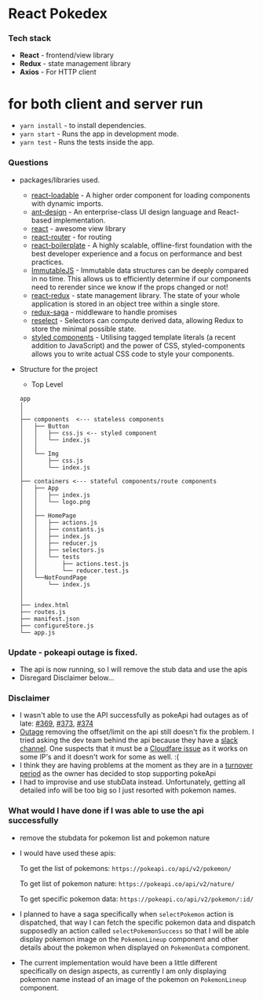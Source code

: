 # React Pokedex

### Tech stack

- **React** - frontend/view library
- **Redux** - state management library
- **Axios** - For HTTP client

# for both client and server run

- `yarn install` - to install dependencies.
- `yarn start` - Runs the app in development mode.
- `yarn test` - Runs the tests inside the app.

### Questions

- packages/libraries used.

  - [react-loadable](https://github.com/jamiebuilds/react-loadable) - A higher order component for loading components with dynamic imports.
  - [ant-design](https://github.com/ant-design/ant-design) - An enterprise-class UI design language and React-based implementation.
  - [react](https://facebook.github.io/react/) - awesome view library
  - [react-router](https://github.com/ReactTraining/react-router) - for routing
  - [react-boilerplate](https://github.com/react-boilerplate/react-boilerplate/) - A highly scalable, offline-first foundation with the best developer experience and a focus on performance and best practices.
  - [ImmutableJS](https://facebook.github.io/immutable-js/) - Immutable data structures can be deeply compared in no time. This allows us to efficiently determine if our components need to rerender since we know if the props changed or not!
  - [react-redux](http://redux.js.org/) - state management library. The state of your whole application is stored in an object tree within a single store.
  - [redux-saga](https://github.com/redux-saga/redux-saga) - middleware to handle promises
  - [reselect](https://github.com/reduxjs/reselect) - Selectors can compute derived data, allowing Redux to store the minimal possible state.
  - [styled components](https://www.styled-components.com/) - Utilising tagged template literals (a recent addition to JavaScript) and the power of CSS, styled-components allows you to write actual CSS code to style your components.

- Structure for the project

  - Top Level

  ```
  app
  │
  │
  ├── components  <--- stateless components
  │   ├── Button
  │   │   ├── css.js <-- styled component
  │   │   └── index.js
  │   │
  │   └── Img
  │       ├── css.js
  │       └── index.js
  │
  ├── containers <--- stateful components/route components
  │   ├── App
  │   │   ├── index.js
  │   │   └── logo.png
  │   │
  │   ├── HomePage
  │   │   ├── actions.js
  │   │   ├── constants.js
  │   │   ├── index.js
  │   │   ├── reducer.js
  │   │   ├── selectors.js
  │   │   └── tests
  │   │       ├── actions.test.js
  │   │       └── reducer.test.js
  │   └──NotFoundPage
  │       └── index.js
  │
  │
  ├── index.html
  ├── routes.js
  ├── manifest.json
  ├── configureStore.js
  └── app.js
  ```

### Update - pokeapi outage is fixed.

- The api is now running, so I will remove the stub data and use the apis
- Disregard Disclaimer below...

### Disclaimer

- I wasn't able to use the API successfully as pokeApi had outages as of late: [#369](https://github.com/PokeAPI/pokeapi/issues/369), [#373](https://github.com/PokeAPI/pokeapi/issues/373), [#374](https://github.com/PokeAPI/pokeapi/issues/374)
- [Outage](https://imgur.com/a/bVWFCXj) removing the offset/limit on the api still doesn't fix the problem. I tried asking the dev team behind the api because they have a [slack channel](https://imgur.com/a/d93L8IP). One suspects that it must be a [Cloudfare issue](https://imgur.com/a/IF7GCRv) as it works on some IP's and it doesn't work for some as well. :(
- I think they are having problems at the moment as they are in a [turnover period](https://github.com/PokeAPI/pokeapi/issues/350) as the owner has decided to stop supporting pokeApi
- I had to improvise and use stubData instead. Unfortunately, getting all detailed info will be too big so I just resorted with pokemon names.

### What would I have done if I was able to use the api successfully

- remove the stubdata for pokemon list and pokemon nature
- I would have used these apis:

  To get the list of pokemons: `https://pokeapi.co/api/v2/pokemon/`

  To get list of pokemon nature: `https://pokeapi.co/api/v2/nature/`

  To get specific pokemon data: `https://pokeapi.co/api/v2/pokemon/:id/`

- I planned to have a saga specifically when `selectPokemon` action is dispatched, that way I can fetch the specific pokemon data and dispatch supposedly an action called `selectPokemonSuccess` so that I will be able display pokemon image on the `PokemonLineup` component and other details about the pokemon when displayed on `PokemonData` component.
- The current implementation would have been a little different specifically on design aspects, as currently I am only displaying pokemon name instead of an image of the pokemon on `PokemonLineup` component.
